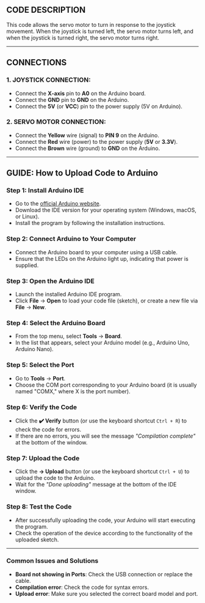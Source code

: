 ## **CODE DESCRIPTION**

This code allows the servo motor to turn in response to the joystick movement. When the joystick is turned left, the servo motor turns left, and when the joystick is turned right, the servo motor turns right.

---

## **CONNECTIONS**

### 1. **JOYSTICK CONNECTION:**
   * Connect the **X-axis** pin to **A0** on the Arduino board.
   * Connect the **GND** pin to **GND** on the Arduino.
   * Connect the **5V** (or **VCC**) pin to the power supply (5V on Arduino).

### 2. **SERVO MOTOR CONNECTION:**
   * Connect the **Yellow** wire (signal) to **PIN 9** on the Arduino.
   * Connect the **Red** wire (power) to the power supply (**5V** or **3.3V**).
   * Connect the **Brown** wire (ground) to **GND** on the Arduino.

---

## **GUIDE: How to Upload Code to Arduino**

### **Step 1: Install Arduino IDE**
*  Go to the [official Arduino website](https://www.arduino.cc/en/software).
*  Download the IDE version for your operating system (Windows, macOS, or Linux).
*  Install the program by following the installation instructions.



### **Step 2: Connect Arduino to Your Computer**
* Connect the Arduino board to your computer using a USB cable.
* Ensure that the LEDs on the Arduino light up, indicating that power is supplied.



### **Step 3: Open the Arduino IDE**
* Launch the installed Arduino IDE program.
* Click **File** → **Open** to load your code file (sketch), or create a new file via **File** → **New**.



### **Step 4: Select the Arduino Board**
* From the top menu, select **Tools** → **Board**.
* In the list that appears, select your Arduino model (e.g., Arduino Uno, Arduino Nano).



### **Step 5: Select the Port**
* Go to **Tools** → **Port**.
* Choose the COM port corresponding to your Arduino board (it is usually named "COMX," where X is the port number).



### **Step 6: Verify the Code**
* Click the **✔️ Verify** button (or use the keyboard shortcut `Ctrl + R`) to check the code for errors.
* If there are no errors, you will see the message *"Compilation complete"* at the bottom of the window.



### **Step 7: Upload the Code**
* Click the **→ Upload** button (or use the keyboard shortcut `Ctrl + U`) to upload the code to the Arduino.
* Wait for the *"Done uploading"* message at the bottom of the IDE window.



### **Step 8: Test the Code**
* After successfully uploading the code, your Arduino will start executing the program.
* Check the operation of the device according to the functionality of the uploaded sketch.

---

### **Common Issues and Solutions**
- **Board not showing in Ports**: Check the USB connection or replace the cable.
- **Compilation error**: Check the code for syntax errors.
- **Upload error**: Make sure you selected the correct board model and port.


  
